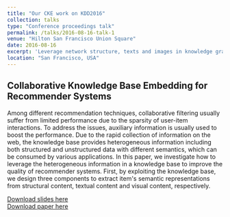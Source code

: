 ```yaml
---
title: "Our CKE work on KDD2016"
collection: talks
type: "Conference proceedings talk"
permalink: /talks/2016-08-16-talk-1
venue: "Hilton San Francisco Union Square"
date: 2016-08-16
excerpt: 'Leverage network structure, texts and images in knowledge graph to improve recommender systems'
location: "San Francisco, USA"
---
```


## Collaborative Knowledge Base Embedding for Recommender Systems

Among different recommendation techniques, collaborative filtering usually suffer from limited performance due to the sparsity of user-item interactions. To address the issues, auxiliary information is usually used to boost the performance. Due to the rapid collection of information on the web, the knowledge base provides heterogeneous information including both structured and unstructured data with different semantics, which can be consumed by various applications. In this paper, we investigate how to leverage the heterogeneous information in a knowledge base to improve the quality of recommender systems. First, by exploiting the knowledge base, we design three components to extract item's semantic representations from structural content, textual content and visual content, respectively.

[Download slides here](https://zhfzhmsra.github.io/files/kdd2016/CKE_KDD2016.pptx)<br />
[Download paper here](https://zhfzhmsra.github.io/files/kdd2016/p353-zhang.pdf)



